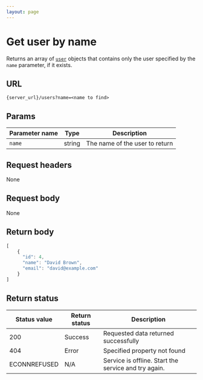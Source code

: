```yaml
---
layout: page
---
```


# Get user by  name

Returns an array of  [`user`](user) objects that contains only the user specified by the `name` parameter, if it exists.

## URL

```shell
{server_url}/users?name=<name to find>
```

## Params

| Parameter name | Type | Description |
| -------------- | ------ | ------------ |
| `name` | string | The name of the user to return |

## Request headers

None

## Request body

None

## Return body

```js
[
    {
      "id": 4,
      "name": "David Brown",
      "email": "david@example.com"
    }
]
```

## Return status

| Status value | Return status | Description |
| ------------- | ----------- | ----------- |
| 200 | Success | Requested data returned successfully |
| 404 | Error | Specified property not found |
|  ECONNREFUSED | N/A | Service is offline. Start the service and try again. |
